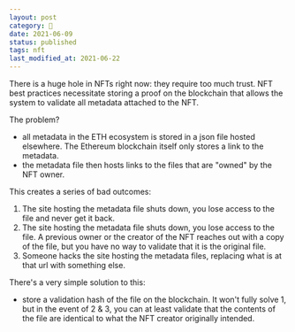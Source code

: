 ```yaml
---
layout: post
category: 🌱
date: 2021-06-09
status: published
tags: nft
last_modified_at: 2021-06-22
---
```

There is a huge hole in NFTs right now: they require too much trust. NFT best practices necessitate storing a proof on the blockchain that allows the system to validate all metadata attached to the NFT.

The problem?
- all metadata in the ETH ecosystem is stored in a json file hosted elsewhere. The Ethereum blockchain itself only stores a link to the metadata.
- the metadata file then hosts links to the files that are "owned" by the NFT owner.

This creates a series of bad outcomes:
1. The site hosting the metadata file shuts down, you lose access to the file and never get it back.
2. The site hosting the metadata file shuts down, you lose access to the file. A previous owner or the creator of the NFT reaches out with a copy of the file, but you have no way to validate that it is the original file.
3. Someone hacks the site hosting the metadata files, replacing what is at that url with something else.

There's a very simple solution to this:
- store a validation hash of the file on the blockchain. It won't fully solve 1, but in the event of 2 & 3, you can at least validate that the contents of the file are identical to what the NFT creator originally intended.


